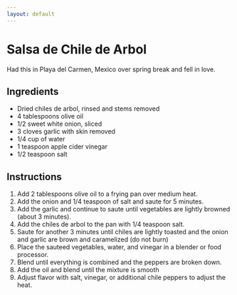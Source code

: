```yaml
---
layout: default
---
```


# Salsa de Chile de Arbol
Had this in Playa del Carmen, Mexico over spring break and fell in love.

## Ingredients

- Dried chiles de arbol, rinsed and stems removed
- 4 tablespoons olive oil
- 1/2 sweet white onion, sliced
- 3 cloves garlic with skin removed
- 1/4 cup of water
- 1 teaspoon apple cider vinegar
- 1/2 teaspoon salt

## Instructions

1. Add 2 tablespoons olive oil to a frying pan over medium heat.
2. Add the onion and 1/4 teaspoon of salt and saute for 5 minutes.
3. Add the garlic and continue to saute until vegetables are lightly browned (about 3 minutes).
4. Add the chiles de arbol to the pan with 1/4 teaspoon salt.
5. Saute for another 3 minutes until chiles are lightly toasted and the onion and garlic are brown and caramelized (do not burn)
6. Place the sauteed vegetables, water, and vinegar in a blender or food processor.
7. Blend until everything is combined and the peppers are broken down.
8. Add the oil and blend until the mixture is smooth
9. Adjust flavor with salt, vinegar, or additional chile peppers to adjust the heat.

